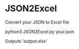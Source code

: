 # JSON2Excel
Convert your JSON to Excel file

python3 JSON2Excel.py your.json

Outputs 'output.xlsx' 
